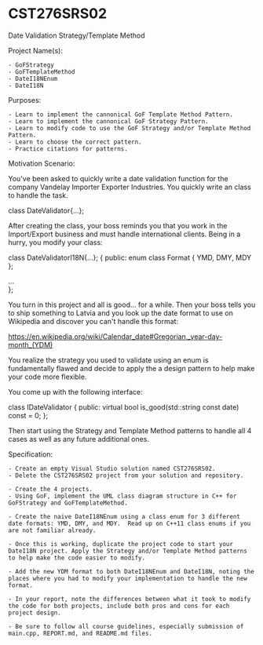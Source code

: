 # CST276SRS02
Date Validation Strategy/Template Method  


Project Name(s):  

    - GoFStrategy
    - GoFTemplateMethod
    - DateI18NEnum  
    - DateI18N  


Purposes:  

    - Learn to implement the cannonical GoF Template Method Pattern.  
    - Learn to implement the cannonical GoF Strategy Pattern.  
    - Learn to modify code to use the GoF Strategy and/or Template Method Pattern.  
    - Learn to choose the correct pattern.  
    - Practice citations for patterns.  

Motivation Scenario:  
    
You've been asked to quickly write a date validation function for the company Vandelay Importer Exporter Industries. You quickly write an class to handle the task.  

class DateValidator{...};

After creating the class, your boss reminds you that you work in the Import/Export business and must  handle international clients. Being in a hurry, you modify your class:

class DateValidatorI18N{...};
{
public:
    enum class Format { YMD, DMY, MDY };

...  
};

You turn in this project and all is good... for a while. Then your boss tells you to ship something to Latvia and you look up the date format to use on Wikipedia and discover you can't handle this format:

https://en.wikipedia.org/wiki/Calendar_date#Gregorian,_year-day-month_(YDM)

You realize the strategy you used to validate using an enum is fundamentally flawed and decide to apply the a design pattern to help make your code more flexible. 

You come up with the following interface:

class IDateValidator
{
public:
    virtual bool is_good(std::string const date) const = 0;
};

Then start using the Strategy and Template Method patterns to handle all 4 cases as well as any future additional ones.


Specification:  

    - Create an empty Visual Studio solution named CST276SRS02.  
    - Delete the CST276SRS02 project from your solution and repository.  

    - Create the 4 projects.  
    - Using GoF, implement the UML class diagram structure in C++ for GoFStrategy and GoFTemplateMethod.  

    - Create the naive DateI18NEnum using a class enum for 3 different date formats: YMD, DMY, and MDY.  Read up on C++11 class enums if you are not familiar already.  

    - Once this is working, duplicate the project code to start your DateI18N project. Apply the Strategy and/or Template Method patterns to help make the code easier to modify. 

    - Add the new YDM format to both DateI18NEnum and DateI18N, noting the places where you had to modify your implementation to handle the new format.  

    - In your report, note the differences between what it took to modify the code for both projects, include both pros and cons for each project design.  

    - Be sure to follow all course guidelines, especially submission of main.cpp, REPORT.md, and README.md files.  

###

